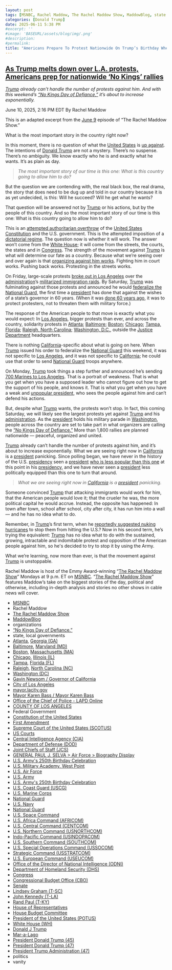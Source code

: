 ```yaml
---
layout: post
tags: [MSNBC, Rachel Maddow, The Rachel Maddow Show, MaddowBlog, state local governments, Atlanta Georgia (GA), Baltimore Maryland (MD), Boston Massachusetts (MA), Chicago Illinois (IL), Tampa Florida (FL), Raleigh North Carolina (NC), Washington (DC), Gavin Newsom / Governor of California, City of Los Angeles, mayor.lacity.gov, Mayor Karen Bass / Mayor Karen Bass, Office of the Chief of Police - LAPD Online, COUNTY OF LOS ANGELES, Federal Government, Constitution of the United States, First Amendment, Supreme Court of the United States (SCOTUS), US Courts, Central Intelligence Agency (CIA), Department of Defense (DOD), Joint Chiefs of Staff (JCS), GENERAL PAUL J. SELVA > Air Force > Biography Display, U.S. Army’s 250th Birthday Celebration, U.S. Military Academy West Point, U.S. Air Force, U.S. Army, U.S. Army’s 250th Birthday Celebration, U.S. Coast Guard (USCG), U.S. Marine Corps, National Guard, U.S. Navy, National Guard, U.S. Space Command, U.S. Africa Command (AFRICOM), U.S. Central Command (CENTCOM), U.S. Northern Command (USNORTHCOM), Indo-Pacific Command (USINDOPACOM), U.S. Southern Command (SOUTHCOM), U.S. Special Operations Command (USSOCOM), Strategic Command (USSTRATCOM), U.S. European Command (USEUCOM), Office of the Director of National Intelligence (ODNI), Department of Homeland Security (DHS), Congress, Congressional Budget Office (CBO), Senate, Lindsey Graham (T-SC), John Kennedy (T-LA), Rand Paul (T-KY), House of Representatives, House Budget Committee, President of the United States (POTUS), White House (WH), Donald J Trump, Mar-a-Lago, President Donald Trump (45), President Donald Trump (47), President Trump Administration (47), politics, vanity]
categories: [Donald Trump]
date: 2025-06-11 5:38 PM
#excerpt: ''
#image: 'BASEURL/assets/blog/img/.png'
#description:
#permalink:
title: "Americans Prepare To Protest Nationwide On Trump’s Birthday When He Gets His Vanity Parade"
---
```



## [As Trump melts down over L.A. protests, Americans prep for nationwide ‘No Kings’ rallies](https://www.msnbc.com/rachel-maddow-show/maddowblog/trump-los-angeles-protests-no-kings-day-resistance-rcna212080)

*[Trump](ht://www.donaldjtrump.com/) already can’t handle the number of protests against him. And with this weekend’s [“No Kings Day of Defiance,”](https://www.nokings.org/) it’s about to increase exponentially.*

June 10, 2025, 2:16 PM EDT
By Rachel Maddow

This is an adapted excerpt from the [June 9](https://www.msnbc.com/rachel-maddow-show) episode of “The Rachel Maddow Show.”

What is the most important story in the country right now?

In this moment, there is no question of what the [United States](https://www.usa.gov/) is [up against](https://www.msnbc.com/rachel-maddow-show/maddowblog/marines-deploy-los-angeles-californias-newsom-says-red-line-crossed-rcna211998). The intentions of [Donald Trump](ht://www.donaldjtrump.com/) are not a mystery. There’s no suspense. There’s no ambiguity. We know exactly who he is and exactly what he wants. It’s as plain as day.

> *The most important story of our time is this one: What is this country going to allow him to do?*

But the question we are contending with, the real black box, the real drama, the story that does need to be dug up and told in our country because it is as yet undecided, is this: Will he succeed? Will he get what he wants?

That question will be answered not by [Trump](ht://www.donaldjtrump.com/) or his actions, but by the people of this country. And so the most important story of our time is this one: What is this country going to allow him to do?

This is an [attempted authoritarian overthrow](https://www.youtube.com/watch?v=W2lMQ6pysAs) of the [United States Constitution](https://constitution.congress.gov/) and the U.S. government. This is the attempted imposition of a [dictatorial regime](https://www.msnbc.com/rachel-maddow/watch/trump-s-dictatorial-dreams-tripped-up-by-the-democratic-problem-of-public-opinion-231134277965). The question now is whether it will work. The answer won’t come from the [White House](https://www.whitehouse.gov/); it will come from the streets, the courts, the states and in [Congress](https://www.congress.gov/). The strength of the movement against [Trump](ht://www.donaldjtrump.com/) is what will determine our fate as a country. Because what we’re seeing over and over again is that [organizing against him works](https://www.msnbc.com/rachel-maddow-show/maddowblog/americans-protest-fight-back-trump-musk-rcna190999). Fighting him in court works. Pushing back works. Protesting in the streets works.

On Friday, large-scale protests [broke out in Los Angeles](https://www.msnbc.com/opinion/msnbc-opinion/trump-los-angeles-protests-insurrection-national-guard-rcna211855) over the [administration](https://www.whitehouse.gov/)’s [militarized immigration raids](https://www.msnbc.com/all-in/watch/los-angeles-protests-erupt-over-worst-fear-ice-raids-241088069956). By Saturday, [Trump](ht://www.donaldjtrump.com/) was fulminating against those protests and announced he would [federalize the National Guard](https://www.msnbc.com/opinion/msnbc-opinion/trump-los-angeles-ice-protests-military-national-guard-rcna211931), the first time a [president](https://www.whitehouse.gov/administration/) has done that against the wishes of a state’s governor in 60 years. (When it was [done 60 years ago](https://www.npr.org/2025/06/09/nx-s1-5428352/johnson-national-guard-history-eisenhower-alabama-civil-rights-trump-newsom), it was to protect protesters, not to threaten them with military force.)

The response of the American people to that move is exactly what you would expect: In [Los Angeles](https://lacity.gov/), bigger protests than ever, and across the country, solidarity protests in [Atlanta](https://www.fox5atlanta.com/news/protesters-call-end-ice-raids-deportations-atlanta-rally); [Baltimore](https://www.cbsnews.com/baltimore/news/maryland-immigration-protests-ice-dhs-trump-administration/); [Boston](https://www.wcvb.com/article/boston-ice-rally-national-guard-protest-los-angeles/65014304); [Chicago](https://www.wcvb.com/article/boston-ice-rally-national-guard-protest-los-angeles/65014304); [Tampa, Florida](https://www.fox13news.com/news/tampa-follows-los-angeles-immigration-protests-outside-city-hall); [Raleigh, North Carolina](https://abc11.com/post/protesters-holding-peaceful-rally-raleigh-demand-release-union-leader-david-huerta-denounce-ice-actions-nationwide/16708194/); [Washington, D.C.](https://wtop.com/dc/2025/06/demonstrators-rally-in-dc-to-protest-ice-raids-and-california-union-leaders-arrest-during-an-immigration-protest-2/), outside the [Justice Department](https://www.justice.gov/) headquarters.

There is nothing [California](https://www.ca.gov/)-specific about what is going on here. When [Trump](ht://www.donaldjtrump.com/) issued his order to federalize the [National Guard](https://www.nationalguard.mil/) this weekend, it was not specific to [Los Angeles](https://lacity.gov/), and it was not specific to [California](https://www.ca.gov/); he could use that order to send [National Guard](https://www.nationalguard.mil/) troops anywhere.

On Monday, [Trump](ht://www.donaldjtrump.com/) took things a step further and announced he’s sending [700 Marines to Los Angeles](https://www.msnbc.com/rachel-maddow-show/maddowblog/marines-deploy-los-angeles-californias-newsom-says-red-line-crossed-rcna211998). That is a portrait of weakness. That is what you get when you have a supposed leader who cannot figure out how to get the support of his people, and knows it. That is what you get when you have a weak and [unpopular president](https://www.nytimes.com/interactive/polls/donald-trump-approval-rating-polls.html), who sees the people against him and can’t defend his actions.

But, despite what [Trump](ht://www.donaldjtrump.com/) wants, the protests won’t stop. In fact, this coming Saturday, we will likely see the largest protests yet against [Trump](ht://www.donaldjtrump.com/) and his [administration](https://www.whitehouse.gov/). As the [president](https://www.whitehouse.gov/) holds his military parade in [Washington](https://dc.gov/), people across the country are set to take part in what organizers are calling the [“No Kings Day of Defiance.”](https://www.nokings.org/) More than 1,800 rallies are planned nationwide — peaceful, organized and united.

[Trump](ht://www.donaldjtrump.com/) already can’t handle the number of protests against him, and it’s about to increase exponentially. What we are seeing right now in [California](https://www.ca.gov/) is a [president](https://www.whitehouse.gov/) panicking. Since polling began, we have never in the history of the U.S. [presidency](https://www.whitehouse.gov/) seen a [president](https://www.whitehouse.gov/) [who is less popular than this one](https://www.washingtonpost.com/politics/2025/04/29/trump-first-100-days-approval-rating/) at this point in his [presidency](https://www.whitehouse.gov/), and we have never seen a [president](https://www.whitehouse.gov/) less politically equipped than this one to turn that around.

> *What we are seeing right now in [California](https://www.ca.gov/) is a [president](https://www.whitehouse.gov/) panicking.*

Someone convinced [Trump](ht://www.donaldjtrump.com/) that attacking immigrants would work for him, that the American people would love it; that the crueler he was, the more political capital he would accrue. Instead, the opposite has happened: In town after town, school after school, city after city, it has run him into a wall — and he has no idea what to do.

Remember, in [Trump](ht://www.donaldjtrump.com/)’s first term, when he [reportedly suggested nuking hurricanes](https://www.axios.com/2019/08/25/trump-nuclear-bombs-hurricanes) to stop them from hitting the U.S.? Now in his second term, he’s trying the equivalent: [Trump](ht://www.donaldjtrump.com/) has no idea what to do with the sustained, growing, intractable and indomitable protest and opposition of the American people against him, so he's decided to try to stop it by using the Army.

What we’re learning, now more than ever, is that the movement against [Trump](https://www.donaldjtrump.com/) is unstoppable.

Rachel Maddow is host of the Emmy Award-winning “[The Rachel Maddow Show](https://www.msnbc.com/rachel-maddow-show)” Mondays at 9 p.m. ET on [MSNBC](https://www.msnbc.com/). “[The Rachel Maddow Show](https://www.msnbc.com/rachel-maddow-show)” features Maddow’s take on the biggest stories of the day, political and otherwise, including in-depth analysis and stories no other shows in cable news will cover.

- [MSNBC](https://www.msnbc.com/)
- Rachel Maddow 
- [The Rachel Maddow Show](https://www.msnbc.com/rachel-maddow-show)
- [MaddowBlog](https://www.msnbc.com/rachel-maddow-show) 
- organizations
- [“No Kings Day of Defiance.”](https://www.nokings.org/)
- state, local governments
- [Atlanta](https://www.atlantaga.gov/), [Georgia (GA)](https://georgia.gov/)
- [Baltimore](https://www.baltimorecity.gov/), [Maryland (MD)](https://moss-maryland-cdn.nicusa-gl.com/Pages/default.aspx)
- [Boston](https://www.boston.gov/departments/311/city-boston-government), [Massachusetts (MA)](https://www.mass.gov/)
- [Chicago](https://www.chicago.gov/city/en/chicagogovt.html), [Illinois (IL)](https://www.illinois.gov/government.html)
- [Tampa](https://www.tampa.gov/), [Florida (FL)](https://www.myflorida.com/)
- [Raleigh](https://raleighnc.gov/), [North Carolina (NC)](https://www.nc.gov/)
- [Washington (DC)](https://dc.gov/)
- [Gavin Newsom / Governor of California](https://www.gov.ca.gov/about/)
- [City of Los Angeles](https://lacity.gov/)
- [mayor.lacity.gov](https://mayor.lacity.gov/)
- [Mayor Karen Bass / Mayor Karen Bass](https://mayor.lacity.gov/about-mayor-karen-bass)
- [Office of the Chief of Police - LAPD Online](https://www.lapdonline.org/office-of-the-chief-of-police/)
- [COUNTY OF LOS ANGELES](https://lacounty.gov/)
- Federal Government 
- [Constitution of the United States](https://constitution.congress.gov/)
- [First Amendment](https://constitution.congress.gov/constitution/amendment-1/)
- [Supreme Court of the United States (SCOTUS)](https://www.supremecourt.gov/)
- [US Courts](https://www.uscourts.gov/)
- [Central Intelligence Agency (CIA)](https://www.cia.gov/)
- [Department of Defense (DOD)](https://www.defense.gov/)
- [Joint Chiefs of Staff (JCS)](https://www.jcs.mil/)
- [GENERAL PAUL J. SELVA > Air Force > Biography Display](https://www.af.mil/About-Us/Biographies/Display/Article/105043/general-paul-j-selva/)
- [U.S. Army's 250th Birthday Celebration](https://www.army.mil/1775/)
- [U.S. Military Academy, West Point](https://www.westpoint.edu/)
- [U.S. Air Force](https://www.af.mil/)
- [U.S. Army](https://www.army.mil/)
- [U.S. Army's 250th Birthday Celebration](https://www.army.mil/1775/)
- [U.S. Coast Guard (USCG)](https://www.uscg.mil/)
- [U.S. Marine Corps](https://www.marines.mil/)
- [National Guard](https://www.nationalguard.mil/)
- [U.S. Navy](https://www.navy.mil/)
- [National Guard](https://www.nationalguard.mil/)
- [U.S. Space Command](https://www.spacecom.mil/)
- [U.S. Africa Command (AFRICOM)](https://www.africom.mil/)
- [U.S. Central Command (CENTCOM)](https://www.centcom.mil/)
- [U.S. Northern Command (USNORTHCOM)](https://www.northcom.mil/)
- [Indo-Pacific Command (USINDOPACOM)](https://www.pacom.mil/)
- [U.S. Southern Command (SOUTHCOM)](http://www.southcom.mil/)
- [U.S. Special Operations Command (USSOCOM)](https://www.socom.mil/)
- [Strategic Command (USSTRATCOM)](http://www.stratcom.mil/)
- [U.S. European Command (USEUCOM)](https://www.eucom.mil/)
- [Office of the Director of National Intelligence (ODNI)](https://www.odni.gov/)
- [Department of Homeland Security (DHS)](https://www.dhs.gov/)
- [Congress](https;//www.congress.gov/)
- [Congressional Budget Office (CBO)](https://www.cbo.gov/)
- [Senate](https://www.senate.gov/)
- [Lindsey Graham (T-SC)](https://www.lgraham.senate.gov/)
- [John Kennedy (T-LA)](https://www.kennedy.senate.gov/)
- [Rand Paul (T-KY)](https://www.paul.senate.gov/)
- [House of Representatives](https://www.house.gov/)
- [House Budget Committee ](https://budget.house.gov/)
- [President of the United States (POTUS)](https://www.whitehouse.gov/)
- [White House (WH)](https://www.whitehouse.gov/)
- [Donald J Trump](https://www.donaldjtrump.com/)
- [Mar-a-Lago](https://www.maralagoclub.com/)
- [President Donald Trump (45)](https://trumpwhitehouse.archives.gov/)
- [President Donald Trump (47)](https://www.whitehouse.gov/administration/donald-j-trump/)
- [President Trump Administration (47)](https://www.whitehouse.gov/administration/)
- politics 
- vanity 
